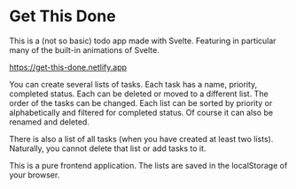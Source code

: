 # Get This Done

This is a (not so basic) todo app made with Svelte. Featuring in particular many of the built-in animations of Svelte.

https://get-this-done.netlify.app

You can create several lists of tasks. Each task has a name, priority, completed status. Each can be deleted or moved to a different list. The order of the tasks can be changed. Each list can be sorted by priority or alphabetically and filtered for completed status. Of course it can also be renamed and deleted.

There is also a list of all tasks (when you have created at least two lists). Naturally, you cannot delete that list or add tasks to it.

This is a pure frontend application. The lists are saved in the localStorage of your browser.